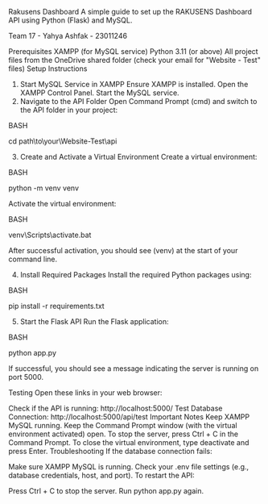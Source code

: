 Rakusens Dashboard
A simple guide to set up the RAKUSENS Dashboard API using Python (Flask) and MySQL.

Team 17 - 
Yahya Ashfak - 23011246

Prerequisites
XAMPP (for MySQL service)
Python 3.11 (or above)
All project files from the OneDrive shared folder (check your email for "Website - Test" files)
Setup Instructions
1. Start MySQL Service in XAMPP
Ensure XAMPP is installed.
Open the XAMPP Control Panel.
Start the MySQL service.
2. Navigate to the API Folder
Open Command Prompt (cmd) and switch to the API folder in your project:

BASH

cd path\to\your\Website-Test\api

3. Create and Activate a Virtual Environment
Create a virtual environment:

BASH

python -m venv venv

Activate the virtual environment:

BASH

venv\Scripts\activate.bat

After successful activation, you should see (venv) at the start of your command line.

4. Install Required Packages
Install the required Python packages using:

BASH

pip install -r requirements.txt

5. Start the Flask API
Run the Flask application:

BASH

python app.py

If successful, you should see a message indicating the server is running on port 5000.

Testing
Open these links in your web browser:

Check if the API is running: http://localhost:5000/
Test Database Connection: http://localhost:5000/api/test
Important Notes
Keep XAMPP MySQL running.
Keep the Command Prompt window (with the virtual environment activated) open.
To stop the server, press Ctrl + C in the Command Prompt.
To close the virtual environment, type deactivate and press Enter.
Troubleshooting
If the database connection fails:

Make sure XAMPP MySQL is running.
Check your .env file settings (e.g., database credentials, host, and port).
To restart the API:

Press Ctrl + C to stop the server.
Run python app.py again.
